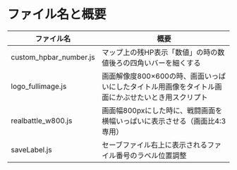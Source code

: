 # ファイル名と概要
|ファイル名 |概要 |
|---|---|
|custom_hpbar_number.js|マップ上の残HP表示「数値」の時の数値後ろの四角いバーを細くする|
|logo_fullimage.js|画面解像度800×600の時、画面いっぱいにしたタイトル用画像をタイトル画面にかぶせたいとき用スクリプト|
|realbattle_w800.js|画面幅800pxにした時に、戦闘画面を横幅いっぱいに表示させる（画面比4:3専用）|
|saveLabel.js|セーブファイル右上に表示されるファイル番号のラベル位置調整|
